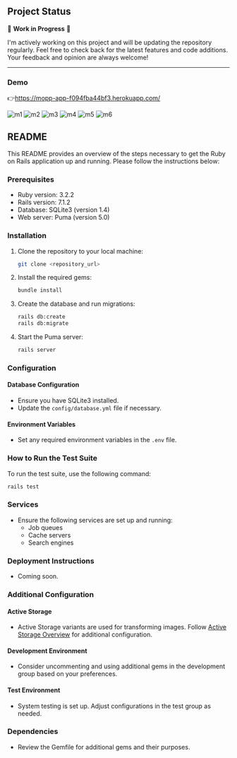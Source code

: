 ## Project Status

🚧 **Work in Progress** 🚧

I'm actively working on this project and will be updating the repository regularly. Feel free to check back for the latest features and code additions. Your feedback and opinion are always welcome!

---

### Demo
👉https://mopp-app-f094fba44bf3.herokuapp.com/

![m1](https://github.com/samojeyinka/MultiB-Online-publishing-platform/assets/131479901/d1039df7-5b5b-4fe0-95ef-c066af11e715)
![m2](https://github.com/samojeyinka/MultiB-Online-publishing-platform/assets/131479901/a786e63f-839b-47d1-91ae-12cc5b632c0a)
![m3](https://github.com/samojeyinka/MultiB-Online-publishing-platform/assets/131479901/84c673da-6e7b-44eb-ad71-a73c68520e8c)
![m4](https://github.com/samojeyinka/MultiB-Online-publishing-platform/assets/131479901/a4b5743f-6c6b-492b-9945-0ca255aa10b2)
![m5](https://github.com/samojeyinka/MultiB-Online-publishing-platform/assets/131479901/4ec51b45-bb97-4a88-8ae4-39d74723769b)
![m6](https://github.com/samojeyinka/MultiB-Online-publishing-platform/assets/131479901/d10b99ca-775e-43d6-a9bd-3e30298edba2)




## README

This README provides an overview of the steps necessary to get the Ruby on Rails application up and running. Please follow the instructions below:

### Prerequisites

- Ruby version: 3.2.2
- Rails version: 7.1.2
- Database: SQLite3 (version 1.4)
- Web server: Puma (version 5.0)

### Installation

1. Clone the repository to your local machine:

    ```bash
    git clone <repository_url>
    ```

2. Install the required gems:

    ```bash
    bundle install
    ```

3. Create the database and run migrations:

    ```bash
    rails db:create
    rails db:migrate
    ```

4. Start the Puma server:

    ```bash
    rails server
    ```

### Configuration

#### Database Configuration

- Ensure you have SQLite3 installed.
- Update the `config/database.yml` file if necessary.

#### Environment Variables

- Set any required environment variables in the `.env` file.

### How to Run the Test Suite

To run the test suite, use the following command:

```bash
rails test
```

### Services

- Ensure the following services are set up and running:
  - Job queues
  - Cache servers
  - Search engines

### Deployment Instructions

- Coming soon.

### Additional Configuration

#### Active Storage

- Active Storage variants are used for transforming images. Follow [Active Storage Overview](https://guides.rubyonrails.org/active_storage_overview.html#transforming-images) for additional configuration.

#### Development Environment

- Consider uncommenting and using additional gems in the development group based on your preferences.

#### Test Environment

- System testing is set up. Adjust configurations in the test group as needed.

### Dependencies

- Review the Gemfile for additional gems and their purposes.
